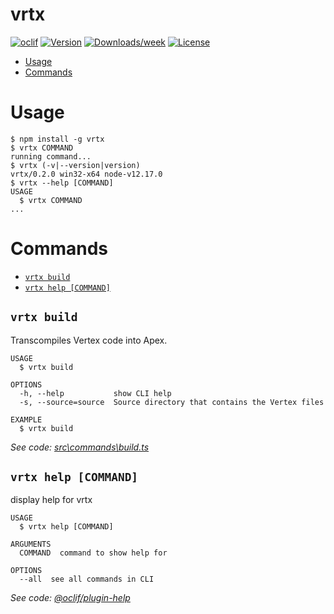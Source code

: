 vrtx
====



[![oclif](https://img.shields.io/badge/cli-oclif-brightgreen.svg)](https://oclif.io)
[![Version](https://img.shields.io/npm/v/vrtx.svg)](https://npmjs.org/package/vrtx)
[![Downloads/week](https://img.shields.io/npm/dw/vrtx.svg)](https://npmjs.org/package/vrtx)
[![License](https://img.shields.io/npm/l/vrtx.svg)](https://github.com/cesarParra/vrtx/blob/master/package.json)

<!-- toc -->
* [Usage](#usage)
* [Commands](#commands)
<!-- tocstop -->
# Usage
<!-- usage -->
```sh-session
$ npm install -g vrtx
$ vrtx COMMAND
running command...
$ vrtx (-v|--version|version)
vrtx/0.2.0 win32-x64 node-v12.17.0
$ vrtx --help [COMMAND]
USAGE
  $ vrtx COMMAND
...
```
<!-- usagestop -->
# Commands
<!-- commands -->
* [`vrtx build`](#vrtx-build)
* [`vrtx help [COMMAND]`](#vrtx-help-command)

## `vrtx build`

Transcompiles Vertex code into Apex.

```
USAGE
  $ vrtx build

OPTIONS
  -h, --help           show CLI help
  -s, --source=source  Source directory that contains the Vertex files

EXAMPLE
  $ vrtx build
```

_See code: [src\commands\build.ts](https://github.com/cesarParra/vrtx/blob/v0.2.0/src\commands\build.ts)_

## `vrtx help [COMMAND]`

display help for vrtx

```
USAGE
  $ vrtx help [COMMAND]

ARGUMENTS
  COMMAND  command to show help for

OPTIONS
  --all  see all commands in CLI
```

_See code: [@oclif/plugin-help](https://github.com/oclif/plugin-help/blob/v3.1.0/src\commands\help.ts)_
<!-- commandsstop -->

